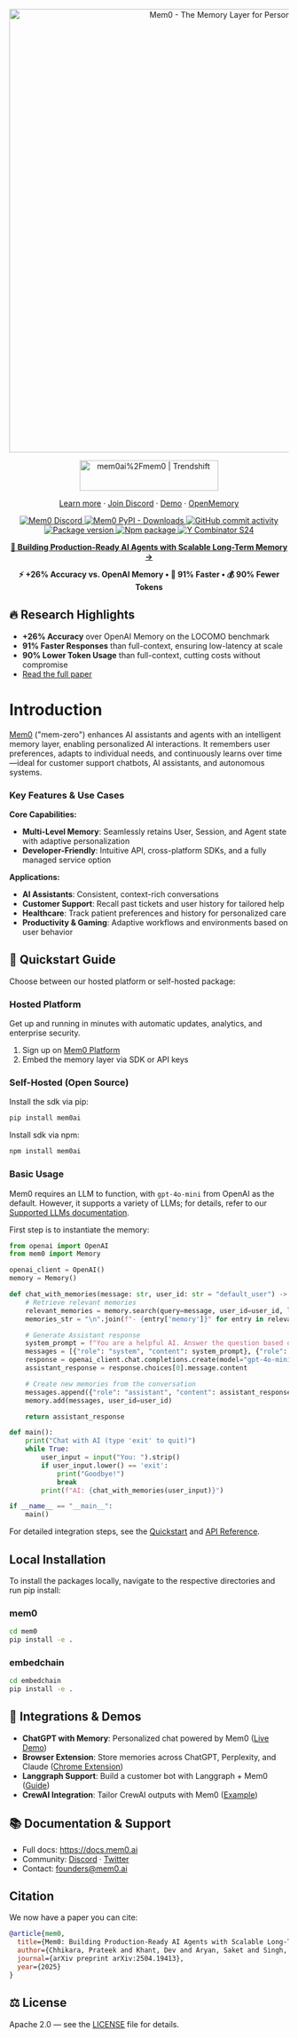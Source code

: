 <p align="center">
  <a href="https://github.com/mem0ai/mem0">
    <img src="docs/images/banner-sm.png" width="800px" alt="Mem0 - The Memory Layer for Personalized AI">
  </a>
</p>
<p align="center" style="display: flex; justify-content: center; gap: 20px; align-items: center;">
  <a href="https://trendshift.io/repositories/11194" target="blank">
    <img src="https://trendshift.io/api/badge/repositories/11194" alt="mem0ai%2Fmem0 | Trendshift" width="250" height="55"/>
  </a>
</p>

<p align="center">
  <a href="https://mem0.ai">Learn more</a>
  ·
  <a href="https://mem0.dev/DiG">Join Discord</a>
  ·
  <a href="https://mem0.dev/demo">Demo</a>
  ·
  <a href="https://mem0.dev/openmemory">OpenMemory</a>
</p>

<p align="center">
  <a href="https://mem0.dev/DiG">
    <img src="https://dcbadge.vercel.app/api/server/6PzXDgEjG5?style=flat" alt="Mem0 Discord">
  </a>
  <a href="https://pepy.tech/project/mem0ai">
    <img src="https://img.shields.io/pypi/dm/mem0ai" alt="Mem0 PyPI - Downloads">
  </a>
  <a href="https://github.com/mem0ai/mem0">
    <img src="https://img.shields.io/github/commit-activity/m/mem0ai/mem0?style=flat-square" alt="GitHub commit activity">
  </a>
  <a href="https://pypi.org/project/mem0ai" target="blank">
    <img src="https://img.shields.io/pypi/v/mem0ai?color=%2334D058&label=pypi%20package" alt="Package version">
  </a>
  <a href="https://www.npmjs.com/package/mem0ai" target="blank">
    <img src="https://img.shields.io/npm/v/mem0ai" alt="Npm package">
  </a>
  <a href="https://www.ycombinator.com/companies/mem0">
    <img src="https://img.shields.io/badge/Y%20Combinator-S24-orange?style=flat-square" alt="Y Combinator S24">
  </a>
</p>

<p align="center">
  <a href="https://mem0.ai/research"><strong>📄 Building Production-Ready AI Agents with Scalable Long-Term Memory →</strong></a>
</p>
<p align="center">
  <strong>⚡ +26% Accuracy vs. OpenAI Memory • 🚀 91% Faster • 💰 90% Fewer Tokens</strong>
</p>

##  🔥 Research Highlights
- **+26% Accuracy** over OpenAI Memory on the LOCOMO benchmark
- **91% Faster Responses** than full-context, ensuring low-latency at scale
- **90% Lower Token Usage** than full-context, cutting costs without compromise
- [Read the full paper](https://mem0.ai/research)

# Introduction

[Mem0](https://mem0.ai) ("mem-zero") enhances AI assistants and agents with an intelligent memory layer, enabling personalized AI interactions. It remembers user preferences, adapts to individual needs, and continuously learns over time—ideal for customer support chatbots, AI assistants, and autonomous systems.

### Key Features & Use Cases

**Core Capabilities:**
- **Multi-Level Memory**: Seamlessly retains User, Session, and Agent state with adaptive personalization
- **Developer-Friendly**: Intuitive API, cross-platform SDKs, and a fully managed service option

**Applications:**
- **AI Assistants**: Consistent, context-rich conversations
- **Customer Support**: Recall past tickets and user history for tailored help
- **Healthcare**: Track patient preferences and history for personalized care
- **Productivity & Gaming**: Adaptive workflows and environments based on user behavior

## 🚀 Quickstart Guide <a name="quickstart"></a>

Choose between our hosted platform or self-hosted package:

### Hosted Platform

Get up and running in minutes with automatic updates, analytics, and enterprise security.

1. Sign up on [Mem0 Platform](https://app.mem0.ai)
2. Embed the memory layer via SDK or API keys

### Self-Hosted (Open Source)

Install the sdk via pip:

```bash
pip install mem0ai
```

Install sdk via npm:
```bash
npm install mem0ai
```

### Basic Usage

Mem0 requires an LLM to function, with `gpt-4o-mini` from OpenAI as the default. However, it supports a variety of LLMs; for details, refer to our [Supported LLMs documentation](https://docs.mem0.ai/components/llms/overview).

First step is to instantiate the memory:

```python
from openai import OpenAI
from mem0 import Memory

openai_client = OpenAI()
memory = Memory()

def chat_with_memories(message: str, user_id: str = "default_user") -> str:
    # Retrieve relevant memories
    relevant_memories = memory.search(query=message, user_id=user_id, limit=3)
    memories_str = "\n".join(f"- {entry['memory']}" for entry in relevant_memories["results"])

    # Generate Assistant response
    system_prompt = f"You are a helpful AI. Answer the question based on query and memories.\nUser Memories:\n{memories_str}"
    messages = [{"role": "system", "content": system_prompt}, {"role": "user", "content": message}]
    response = openai_client.chat.completions.create(model="gpt-4o-mini", messages=messages)
    assistant_response = response.choices[0].message.content

    # Create new memories from the conversation
    messages.append({"role": "assistant", "content": assistant_response})
    memory.add(messages, user_id=user_id)

    return assistant_response

def main():
    print("Chat with AI (type 'exit' to quit)")
    while True:
        user_input = input("You: ").strip()
        if user_input.lower() == 'exit':
            print("Goodbye!")
            break
        print(f"AI: {chat_with_memories(user_input)}")

if __name__ == "__main__":
    main()
```

For detailed integration steps, see the [Quickstart](https://docs.mem0.ai/quickstart) and [API Reference](https://docs.mem0.ai/api-reference).

## Local Installation

To install the packages locally, navigate to the respective directories and run pip install:

### mem0

```bash
cd mem0
pip install -e .
```

### embedchain

```bash
cd embedchain
pip install -e .
```

## 🔗 Integrations & Demos

- **ChatGPT with Memory**: Personalized chat powered by Mem0 ([Live Demo](https://mem0.dev/demo))
- **Browser Extension**: Store memories across ChatGPT, Perplexity, and Claude ([Chrome Extension](https://chromewebstore.google.com/detail/onihkkbipkfeijkadecaafbgagkhglop?utm_source=item-share-cb))
- **Langgraph Support**: Build a customer bot with Langgraph + Mem0 ([Guide](https://docs.mem0.ai/integrations/langgraph))
- **CrewAI Integration**: Tailor CrewAI outputs with Mem0 ([Example](https://docs.mem0.ai/integrations/crewai))

## 📚 Documentation & Support

- Full docs: https://docs.mem0.ai
- Community: [Discord](https://mem0.dev/DiG) · [Twitter](https://x.com/mem0ai)
- Contact: founders@mem0.ai

## Citation

We now have a paper you can cite:

```bibtex
@article{mem0,
  title={Mem0: Building Production-Ready AI Agents with Scalable Long-Term Memory},
  author={Chhikara, Prateek and Khant, Dev and Aryan, Saket and Singh, Taranjeet and Yadav, Deshraj},
  journal={arXiv preprint arXiv:2504.19413},
  year={2025}
}
```

## ⚖️ License

Apache 2.0 — see the [LICENSE](LICENSE) file for details.